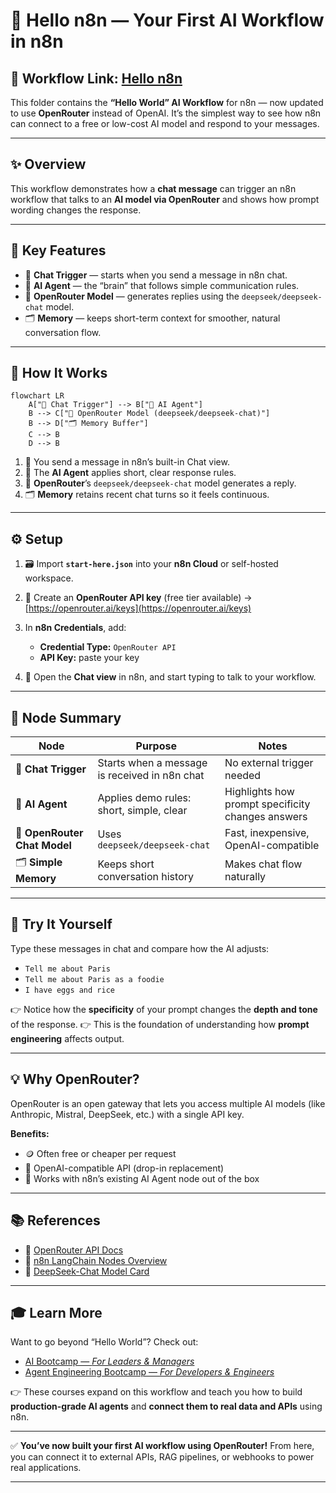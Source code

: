 # 💬 Hello n8n — Your First AI Workflow in n8n
## 🔀 Workflow Link: [Hello n8n](https://github.com/aminajavaid30/agents-in-action/tree/substack-blogs/101-hello-n8n) 

This folder contains the **“Hello World” AI Workflow** for n8n — now updated to use **OpenRouter** instead of OpenAI.
It’s the simplest way to see how n8n can connect to a free or low-cost AI model and respond to your messages.

---

## ✨ Overview

This workflow demonstrates how a **chat message** can trigger an n8n workflow that talks to an **AI model via OpenRouter** and shows how prompt wording changes the response.

---

## 🚀 Key Features

- 💬 **Chat Trigger** — starts when you send a message in n8n chat.
- 🧠 **AI Agent** — the “brain” that follows simple communication rules.
- 🤖 **OpenRouter Model** — generates replies using the `deepseek/deepseek-chat` model.
- 🗂️ **Memory** — keeps short-term context for smoother, natural conversation flow.

---

## 🔄 How It Works

```mermaid
flowchart LR
    A["💬 Chat Trigger"] --> B["🧠 AI Agent"]
    B --> C["🤖 OpenRouter Model (deepseek/deepseek-chat)"]
    B --> D["🗂️ Memory Buffer"]
    C --> B
    D --> B
```

1. 💬 You send a message in n8n’s built-in Chat view.
2. 🧠 The **AI Agent** applies short, clear response rules.
3. 🤖 **OpenRouter**’s `deepseek/deepseek-chat` model generates a reply.
4. 🗂️ **Memory** retains recent chat turns so it feels continuous.

---

## ⚙️ Setup

1. 🗃️ Import **`start-here.json`** into your **n8n Cloud** or self-hosted workspace.
2. 🔑 Create an **OpenRouter API key** (free tier available) → [https://openrouter.ai/keys](https://openrouter.ai/keys)
3. In **n8n Credentials**, add:

   - **Credential Type:** `OpenRouter API`
   - **API Key:** paste your key

4. 🚀 Open the **Chat view** in n8n, and start typing to talk to your workflow.

---

## 🧩 Node Summary

| Node                         | Purpose                                       | Notes                                             |
| ---------------------------- | --------------------------------------------- | ------------------------------------------------- |
| 💬 **Chat Trigger**          | Starts when a message is received in n8n chat | No external trigger needed                        |
| 🧠 **AI Agent**              | Applies demo rules: short, simple, clear      | Highlights how prompt specificity changes answers |
| 🤖 **OpenRouter Chat Model** | Uses `deepseek/deepseek-chat`                 | Fast, inexpensive, OpenAI-compatible              |
| 🗂️ **Simple Memory**         | Keeps short conversation history              | Makes chat flow naturally                         |

---

## 📝 Try It Yourself

Type these messages in chat and compare how the AI adjusts:

- `Tell me about Paris`
- `Tell me about Paris as a foodie`
- `I have eggs and rice`

👉 Notice how the **specificity** of your prompt changes the **depth and tone** of the response.
👉 This is the foundation of understanding how **prompt engineering** affects output.

---

## 💡 Why OpenRouter?

OpenRouter is an open gateway that lets you access multiple AI models (like Anthropic, Mistral, DeepSeek, etc.) with a single API key.

**Benefits:**

- 🪙 Often free or cheaper per request
- 🔄 OpenAI-compatible API (drop-in replacement)
- 🧩 Works with n8n’s existing AI Agent node out of the box

---

## 📚 References

- 📘 [OpenRouter API Docs](https://openrouter.ai/docs)
- 🧩 [n8n LangChain Nodes Overview](https://docs.n8n.io/integrations/builtin/ai/langchain/)
- 🧠 [DeepSeek-Chat Model Card](https://openrouter.ai/models/deepseek/deepseek-chat)

---

## 🎓 Learn More

Want to go beyond “Hello World”?
Check out:

- [AI Bootcamp — _For Leaders & Managers_](https://maven.com/boring-bot/ml-system-design?promoCode=201OFF)
- [Agent Engineering Bootcamp — _For Developers & Engineers_](https://maven.com/boring-bot/advanced-llm?promoCode=200OFF)

👉 These courses expand on this workflow and teach you how to build **production-grade AI agents** and **connect them to real data and APIs** using n8n.

---

✅ **You’ve now built your first AI workflow using OpenRouter!**
From here, you can connect it to external APIs, RAG pipelines, or webhooks to power real applications.

---
